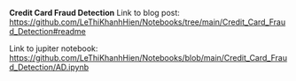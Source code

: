 **Credit Card Fraud Detection**
Link to blog post:
https://github.com/LeThiKhanhHien/Notebooks/tree/main/Credit_Card_Fraud_Detection#readme

Link to jupiter notebook:
https://github.com/LeThiKhanhHien/Notebooks/blob/main/Credit_Card_Fraud_Detection/AD.ipynb
